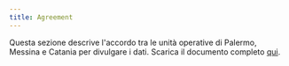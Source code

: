 ```yaml
---
title: Agreement
---
```


Questa sezione descrive l'accordo tra le unità operative di Palermo, Messina e Catania per divulgare i dati.
Scarica il documento completo [qui](agreement.pdf).
